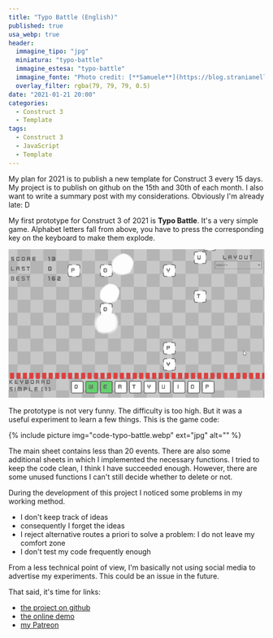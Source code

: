 ```yaml
---
title: "Typo Battle (English)"
published: true
usa_webp: true
header:
  immagine_tipo: "jpg"
  miniatura: "typo-battle"
  immagine_estesa: "typo-battle"
  immagine_fonte: "Photo credit: [**Samuele**](https://blog.stranianelli.com/)"
  overlay_filter: rgba(79, 79, 79, 0.5)
date: "2021-01-21 20:00"
categories:
  - Construct 3
  - Template
tags:
  - Construct 3
  - JavaScript
  - Template
---
```


My plan for 2021 is to publish a new template for Construct 3 every 15 days. My project is to publish on github on the 15th and 30th of each month. I also want to write a summary post with my considerations. Obviously I'm already late: D

My first prototype for Construct 3 of 2021 is **Typo Battle**. It's a very simple game. Alphabet letters fall from above, you have to press the corresponding key on the keyboard to make them explode.

![typo battle animation](https://raw.githubusercontent.com/el3um4s/strani-anelli-blog/master/_posts/2021/2021-01-21-new-template-typo-battle/typo-battle.gif)

The prototype is not very funny. The difficulty is too high. But it was a useful experiment to learn a few things. This is the game code:

{% include picture img="code-typo-battle.webp" ext="jpg" alt="" %}

The main sheet contains less than 20 events. There are also some additional sheets in which I implemented the necessary functions. I tried to keep the code clean, I think I have succeeded enough. However, there are some unused functions I  can't still decide whether to delete or not.

During the development of this project I noticed some problems in my working method.

- I don't keep track of ideas
- consequently I forget the ideas
- I reject alternative routes a priori to solve a problem: I do not leave my comfort zone
- I don't test my code frequently enough

From a less technical point of view, I'm basically not using social media to advertise my experiments. This could be an issue in the future.

That said, it's time for links:

- [the project on github](https://github.com/el3um4s/construct-demo)
- [the online demo](https://c3demo.stranianelli.com/template/015-typo-battle/demo/)
- [my Patreon](https://www.patreon.com/el3um4s)

